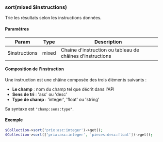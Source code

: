 ### sort(mixed $instructions)

Trie les résultats selon les instructions données.

#### Paramètres

| Param | Type | Description |
| --- | --- | --- |
| $instructions | mixed | Chaîne d'instruction ou tableau de châines d'instructions |

#### Composition de l'instruction

Une instruction est une châine composée des trois éléments suivants :

 - **Le champ** : nom du champ tel que décrit dans l'API
 - **Sens de tri** : 'asc' ou 'desc'
 - **Type de champ** : 'integer', 'float' ou 'string'

Sa syntaxe est `"champ:sens:type"`.

#### Exemple 

```php
$Collection->sort('prix:asc:integer')->get();
$Collection->sort(['prix:asc:integer', 'pieces:desc:float'])->get();
```

